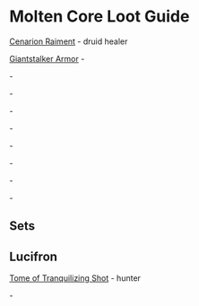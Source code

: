 
<html>
    <head>
        <script>const whTooltips = {colorLinks: true, iconizeLinks: true, renameLinks: true};</script>
        <script src="https://wow.zamimg.com/widgets/power.js"></script>
    </head>
    <body>
        <h1>Molten Core Loot Guide</h1>
        <p><a href="https://classic.wowhead.com/item-set=205/cenarion-raiment">Cenarion Raiment</a> - druid healer</p>
        <p><a href="https://classic.wowhead.com/item-set=206/giantstalker-armor">Giantstalker Armor</a> - </p>
        <p><a href=""></a> - </p>
        <p><a href=""></a> - </p>
        <p><a href=""></a> - </p>
        <p><a href=""></a> - </p>
        <p><a href=""></a> - </p>
        <p><a href=""></a> - </p>
        <p><a href=""></a> - </p>
        <p><a href=""></a> - </p>
        <h2>Sets</h2>
        <h2>Lucifron</h2>
        <p><a href="https://classic.wowhead.com/item=16665/tome-of-tranquilizing-shot">Tome of Tranquilizing Shot</a> - hunter</p>
    </body>
</html>

<p><a href=""></a> - </p>